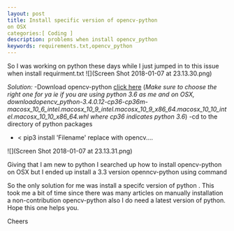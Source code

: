 ```yaml
---
layout: post
title: Install specific version of opencv-python
on OSX
categories:[ Coding ]
description: problems when install opencv_python
keywords: requirements.txt,opencv_python
---
```

So I was working on python these days while I just
jumped in to this issue when install requirment.txt
![](Screen Shot 2018-01-07 at 23.13.30.png)

*Solution:*
-Download opencv-python [click here](https://pypi.python.org/pypi/opencv-python#downloads)
(*Make sure to choose the right one for ya
 ie if you are using python 3.6 as me and on OSX,
 downloadopencv_python-3.4.0.12-cp36-cp36m-macosx_10_6_intel.macosx_10_9_intel.macosx_10_9_x86_64.macosx_10_10_intel.macosx_10_10_x86_64.whl
 where cp36 indicates python 3.6*)
-cd to the directory of python packages
- < pip3 install 'Filename' replace with opencv....
>
![](Screen Shot 2018-01-07 at 23.13.31.png)

Giving that I am new to python I searched up
how to install opencv-python on OSX but I
ended up install a 3.3 version openncv-python
using command <pip install opencv-python>

So the only solution for me was install a specifc
version of python . This took me a bit of time since
there was many articles on manually installation a
non-contribution opencv-python also I do need a latest
version of python. Hope this one helps you.

Cheers

